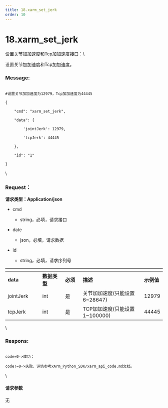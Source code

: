 ```yaml
---
title: 18.xarm_set_jerk
order: 10
---
```

# 18.xarm\_set\_jerk



 



设置关节加加速度和Tcp加加速度接口：\

设置关节加加速度和Tcp加加速度。



### Message:  



```

#设置关节加加速度为12979，Tcp加加速度为44445

{

    "cmd": "xarm_set_jerk",

    "data": {

        'jointJerk': 12979,

        'tcpJerk': 44445

    },

    "id": "1"

}

```



\





### Request：    



**请求类型：Application/json**



* cmd

  * string，必填，请求接口

* date

  * json，必填，请求数据

* id

  * string，必填，请求序列号



<table data-header-hidden><thead><tr><th width="131"></th><th width="105"></th><th width="70"></th><th width="293"></th><th></th></tr></thead><tbody><tr><td><strong>data</strong></td><td><strong>数据类型</strong></td><td><strong>必须</strong></td><td><strong>描述</strong></td><td><strong>示例值</strong></td></tr><tr><td>jointJerk</td><td>int</td><td>是</td><td>关节加加速度(只能设置6~28647)</td><td>12979</td></tr><tr><td>tcpJerk</td><td>int</td><td>是</td><td>TCP加加速度(只能设置1~100000)</td><td>44445</td></tr></tbody></table>



\





### Respons:     



```

code=0->成功；

code!=0->失败，详情参考xArm_Python_SDK/xarm_api_code.md文档。

```



\





#### 请求参数



无
